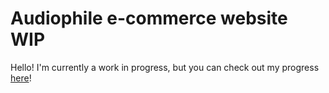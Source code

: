 # Audiophile e-commerce website WIP

Hello! I'm currently a work in progress, but you can check out my progress [here](https://audiophile-f9br.vercel.app/)!